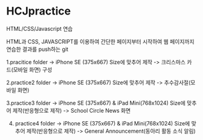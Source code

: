 # HCJpractice
HTML/CSS/Javascript 연습

HTML과 CSS, JAVASCRIPT를 이용하여 간단한 페이지부터 시작하여 웹 페이지까지 연습한 결과를 push하는 git

1.pracitice folder
  -> iPhone SE (375x667) Size에 맞추어 제작
  -> 크리스마스 카드(모바일 화면) 구성
  
2.practice2 folder
  -> iPhone SE (375x667) Size에 맞추어 제작
  -> 추수감사절(모바일 화면) 

3.practice3 folder
  -> iPhone SE (375x667) & iPad Mini(768x1024) Size에 맞추어 제작(반응형으로 제작)
  -> School Circle News 화면

4. practice4 folder
  -> iPhone SE (375x667) & iPad Mini(768x1024) Size에 맞추어 제작(반응형으로 제작)
  -> General Announcement(동아리 활동 소식 알림)

